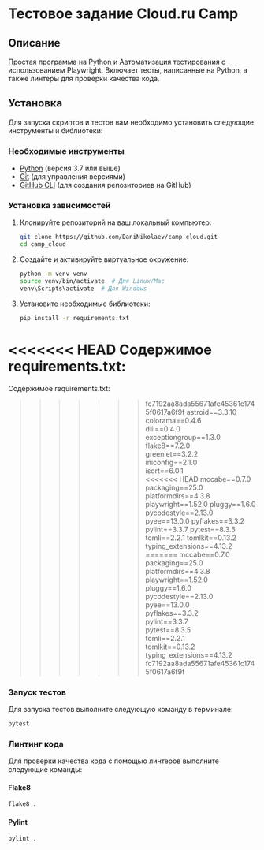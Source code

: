 # Тестовое задание Сloud.ru Camp

## Описание

Простая программа на Python и Автоматизация тестирования с использованием Playwright. Включает тесты, написанные на Python, а также линтеры для проверки качества кода.

## Установка

Для запуска скриптов и тестов вам необходимо установить следующие инструменты и библиотеки:

### Необходимые инструменты

- [Python](https://www.python.org/downloads/) (версия 3.7 или выше)
- [Git](https://git-scm.com/downloads) (для управления версиями)
- [GitHub CLI](https://cli.github.com/) (для создания репозиториев на GitHub)

### Установка зависимостей

1. Клонируйте репозиторий на ваш локальный компьютер:
   ```bash
   git clone https://github.com/DaniNikolaev/camp_cloud.git
   cd camp_cloud

2. Создайте и активируйте виртуальное окружение:
   ```bash
   python -m venv venv
   source venv/bin/activate  # Для Linux/Mac
   venv\Scripts\activate  # Для Windows

3. Установите необходимые библиотеки:
   ```bash
   pip install -r requirements.txt

<<<<<<< HEAD
Содержимое requirements.txt:
=======
Содержимое requirements.txt:  
>>>>>>> fc7192aa8ada55671afe45361c1745f0617a6f9f
astroid==3.3.10  
colorama==0.4.6  
dill==0.4.0  
exceptiongroup==1.3.0  
flake8==7.2.0  
greenlet==3.2.2  
iniconfig==2.1.0  
isort==6.0.1  
<<<<<<< HEAD
mccabe==0.7.0
packaging==25.0
platformdirs==4.3.8
playwright==1.52.0
pluggy==1.6.0
pycodestyle==2.13.0
pyee==13.0.0
pyflakes==3.3.2
pylint==3.3.7
pytest==8.3.5
tomli==2.2.1
tomlkit==0.13.2
typing_extensions==4.13.2
=======
mccabe==0.7.0  
packaging==25.0  
platformdirs==4.3.8  
playwright==1.52.0  
pluggy==1.6.0  
pycodestyle==2.13.0  
pyee==13.0.0  
pyflakes==3.3.2  
pylint==3.3.7  
pytest==8.3.5  
tomli==2.2.1  
tomlkit==0.13.2  
typing_extensions==4.13.2  
>>>>>>> fc7192aa8ada55671afe45361c1745f0617a6f9f

### Запуск тестов
Для запуска тестов выполните следующую команду в терминале:
```bash
pytest
```
### Линтинг кода
Для проверки качества кода с помощью линтеров выполните следующие команды:
#### Flake8
```bash
flake8 .
```
#### Pylint
```bash
pylint .
```
